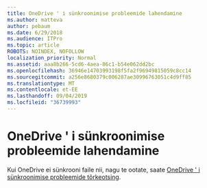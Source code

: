 ```yaml
---
title: OneDrive ' i sünkroonimise probleemide lahendamine
ms.author: matteva
author: pebaum
ms.date: 6/29/2018
ms.audience: ITPro
ms.topic: article
ROBOTS: NOINDEX, NOFOLLOW
localization_priority: Normal
ms.assetid: aaa8b266-5cd6-4aea-86c1-b54e062dd2bc
ms.openlocfilehash: 36946e14703993198f5fa2f96949815059c8cc14
ms.sourcegitcommit: a256e8680379c006287ae30996763051c4d9ff85
ms.translationtype: MT
ms.contentlocale: et-EE
ms.lasthandoff: 09/04/2019
ms.locfileid: "36739993"
---
```

# <a name="fix-onedrive-sync-problems"></a>OneDrive ' i sünkroonimise probleemide lahendamine

Kui OneDrive ei sünkrooni faile nii, nagu te ootate, saate [OneDrive ' i sünkroonimise probleemide tõrkeotsing](https://support.office.com/article/fix-onedrive-for-business-sync-problems-207e983e-146d-404c-a994-672ef29e1f90).
  